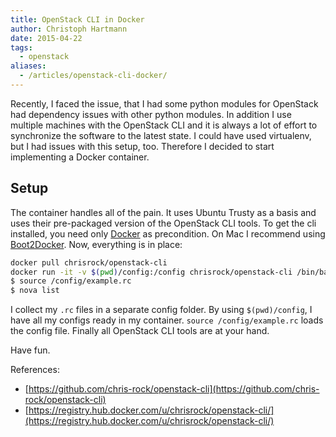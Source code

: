 ```yaml
---
title: OpenStack CLI in Docker
author: Christoph Hartmann
date: 2015-04-22
tags:
  - openstack
aliases:
  - /articles/openstack-cli-docker/
---
```


Recently, I faced the issue, that I had some python modules for OpenStack had dependency issues with other python modules. In addition I use multiple machines with the OpenStack CLI and it is always a lot of effort to synchronize the software to the latest state. I could have used virtualenv, but I had issues with this setup, too. Therefore I decided to start implementing a Docker container.

## Setup

The container handles all of the pain. It uses Ubuntu Trusty as a basis and uses their pre-packaged version of the OpenStack CLI tools. To get the cli installed, you need only [Docker](https://docs.docker.com/installation/) as precondition. On Mac I recommend using [Boot2Docker](). Now, everything is in place:

```bash
docker pull chrisrock/openstack-cli
docker run -it -v $(pwd)/config:/config chrisrock/openstack-cli /bin/bash
$ source /config/example.rc
$ nova list
```

I collect my `.rc` files in a separate config folder. By using `$(pwd)/config`, I have all my configs ready in my container. `source /config/example.rc` loads the config file. Finally all OpenStack CLI tools are at your hand.

Have fun.

References:

* [https://github.com/chris-rock/openstack-cli](https://github.com/chris-rock/openstack-cli)
* [https://registry.hub.docker.com/u/chrisrock/openstack-cli/](https://registry.hub.docker.com/u/chrisrock/openstack-cli/)

